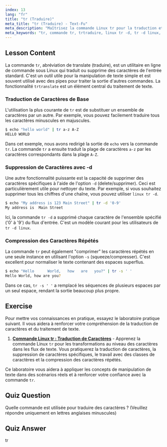 ```yaml
---
index: 13
lang: "fr"
title: "tr (Traduire)"
meta_title: "tr (Traduire) - Text-Fu"
meta_description: "Maîtrisez la commande Linux tr pour la traduction et la suppression de caractères. Ce guide explique comment trtraduire des caractères, utiliser des options comme linux tr -d pour supprimer des caractères, et fournit des exemples pratiques de manipulation de texte."
meta_keywords: "tr, commande tr, trtraduire, linux tr -d, tr -d linux, traduire caractères, supprimer caractères, traitement de texte, commande Linux"
---
```


## Lesson Content

La commande `tr`, abréviation de translate (traduire), est un utilitaire en ligne de commande sous Linux qui traduit ou supprime des caractères de l'entrée standard. C'est un outil utile pour la manipulation de texte simple et est souvent utilisé avec des pipes pour traiter la sortie d'autres commandes. La fonctionnalité `trtranslate` est un élément central du traitement de texte.

### Traduction de Caractères de Base

L'utilisation la plus courante de `tr` est de substituer un ensemble de caractères par un autre. Par exemple, vous pouvez facilement traduire tous les caractères minuscules en majuscules.

```bash
$ echo "hello world" | tr a-z A-Z
HELLO WORLD
```

Dans cet exemple, nous avons redirigé la sortie de `echo` vers la commande `tr`. La commande `tr` a ensuite traduit la plage de caractères `a-z` par les caractères correspondants dans la plage `A-Z`.

### Suppression de Caractères avec -d

Une autre fonctionnalité puissante est la capacité de supprimer des caractères spécifiques à l'aide de l'option `-d` (delete/supprimer). Ceci est particulièrement utile pour nettoyer du texte. Par exemple, si vous souhaitez supprimer tous les chiffres d'une chaîne, vous pouvez utiliser `linux tr -d`.

```bash
$ echo "My address is 123 Main Street" | tr -d '0-9'
My address is  Main Street
```

Ici, la commande `tr -d` a supprimé chaque caractère de l'ensemble spécifié ('0' à '9') du flux d'entrée. C'est un modèle courant pour les utilisateurs de `tr -d linux`.

### Compression des Caractères Répétés

La commande `tr` peut également "comprimer" les caractères répétés en une seule instance en utilisant l'option `-s` (squeeze/compresser). C'est excellent pour normaliser le texte contenant des espaces superflus.

```bash
$ echo "Hello      World,   how   are   you?" | tr -s ' '
Hello World, how are you?
```

Dans ce cas, `tr -s ' '` a remplacé les séquences de plusieurs espaces par un seul espace, rendant la sortie beaucoup plus propre.

## Exercise

Pour mettre vos connaissances en pratique, essayez le laboratoire pratique suivant. Il vous aidera à renforcer votre compréhension de la traduction de caractères et du traitement de texte.

1.  **[Commande Linux tr : Traduction de Caractères](https://labex.io/fr/labs/linux-linux-tr-command-character-translating-219198)** - Apprenez la commande Linux `tr` pour les transformations au niveau des caractères dans les flux de texte. Vous pratiquerez la traduction de caractères, la suppression de caractères spécifiques, le travail avec des classes de caractères et la compression des caractères répétés.

Ce laboratoire vous aidera à appliquer les concepts de manipulation de texte dans des scénarios réels et à renforcer votre confiance avec la commande `tr`.

## Quiz Question

Quelle commande est utilisée pour traduire des caractères ? (Veuillez répondre uniquement en lettres anglaises minuscules)

## Quiz Answer

tr
